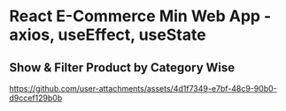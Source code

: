 # React E-Commerce Min Web App - axios, useEffect, useState

## Show & Filter Product by Category Wise

https://github.com/user-attachments/assets/4d1f7349-e7bf-48c9-90b0-d9ccef129b0b
